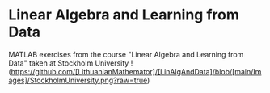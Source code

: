 # Linear Algebra and Learning from Data
MATLAB exercises from the course "Linear Algebra and Learning from Data" taken at Stockholm University
!(https://github.com/[LithuanianMathemator]/[LinAlgAndData]/blob/[main/Images]/StockholmUniversity.png?raw=true)
